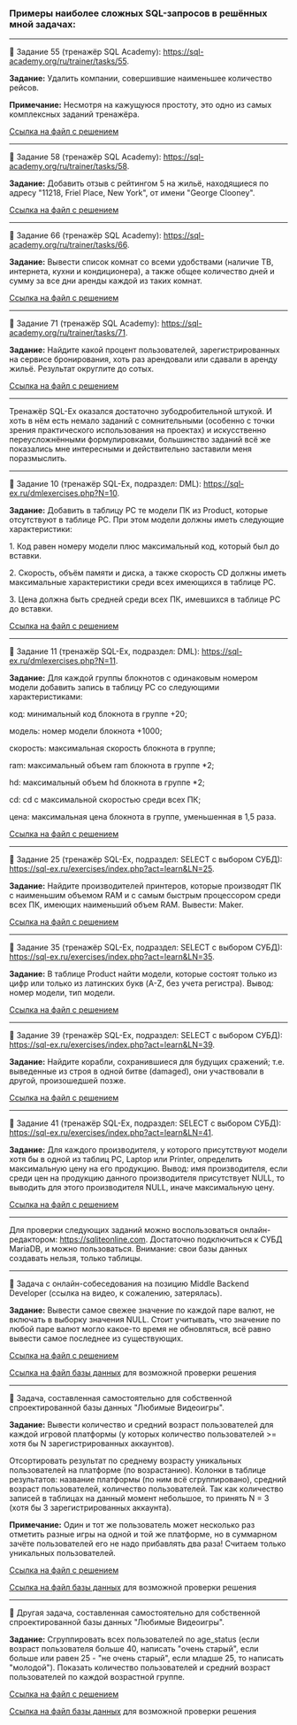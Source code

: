 ### Примеры наиболее сложных SQL-запросов в решённых мной задачах:

------------------------------------------------------------

📜 Задание 55 (тренажёр SQL Academy): https://sql-academy.org/ru/trainer/tasks/55.

**Задание:** Удалить компании, совершившие наименьшее количество рейсов.

**Примечание:** Несмотря на кажущуюся простоту, это одно из самых комплексных заданий тренажёра.

[Ссылка на файл с решением](https://github.com/sudomango/MariaDB-SQL-Exercises/blob/main/sql_academy_online/Task%20Solution%20%2355%20(MySQL).sql)

------------------------------------------------------------

📜 Задание 58 (тренажёр SQL Academy): https://sql-academy.org/ru/trainer/tasks/58.

**Задание:** Добавить отзыв с рейтингом 5 на жильё, находящиеся по адресу "11218, Friel Place, New York", от имени "George Clooney".

[Ссылка на файл с решением](https://github.com/sudomango/MariaDB-SQL-Exercises/blob/main/sql_academy_online/Task%20Solution%20%2358%20(MySQL).sql)

------------------------------------------------------------

📜 Задание 66 (тренажёр SQL Academy): https://sql-academy.org/ru/trainer/tasks/66.

**Задание:** Вывести список комнат со всеми удобствами (наличие ТВ, интернета, кухни и кондиционера), а также общее количество дней и сумму за все дни аренды каждой из таких комнат.

[Ссылка на файл с решением](https://github.com/sudomango/MariaDB-SQL-Exercises/blob/main/sql_academy_online/Task%20Solution%20%2366%20(MySQL).sql)

------------------------------------------------------------

📜 Задание 71 (тренажёр SQL Academy): https://sql-academy.org/ru/trainer/tasks/71.

**Задание:** Найдите какой процент пользователей, зарегистрированных на сервисе бронирования, хоть раз арендовали или сдавали в аренду жильё. Результат округлите до сотых.

[Ссылка на файл с решением](https://github.com/sudomango/MariaDB-SQL-Exercises/blob/main/sql_academy_online/Task%20Solution%20%2371%20(MySQL).sql)

------------------------------------------------------------

Тренажёр SQL-Ex оказался достаточно зубодробительной штукой. И хоть в нём есть немало заданий с сомнительными (особенно с точки зрения практического использования на проектах) и искусственно переусложнёнными формулировками, большинство заданий всё же показались мне интересными и действительно заставили меня поразмыслить.

------------------------------------------------------------

📜 Задание 10 (тренажёр SQL-Ex, подраздел: DML): https://sql-ex.ru/dmlexercises.php?N=10.

**Задание:** Добавить в таблицу PC те модели ПК из Product, которые отсутствуют в таблице PC. При этом модели должны иметь следующие характеристики:

1\. Код равен номеру модели плюс максимальный код, который был до вставки.

2\. Скорость, объём памяти и диска, а также скорость CD должны иметь максимальные характеристики среди всех имеющихся в таблице PC.

3\. Цена должна быть средней среди всех ПК, имевшихся в таблице PC до вставки.

[Ссылка на файл с решением](https://github.com/sudomango/MariaDB-SQL-Exercises/blob/main/sql_ex_online/Task%20Solution%20%2310%20(DML).sql)

------------------------------------------------------------

📜 Задание 11 (тренажёр SQL-Ex, подраздел: DML): https://sql-ex.ru/dmlexercises.php?N=11.

**Задание:** Для каждой группы блокнотов с одинаковым номером модели добавить запись в таблицу PC со следующими характеристиками:

код: минимальный код блокнота в группе +20;

модель: номер модели блокнота +1000;

скорость: максимальная скорость блокнота в группе;

ram: максимальный объем ram блокнота в группе *2;

hd: максимальный объем hd блокнота в группе *2;

cd: cd c максимальной скоростью среди всех ПК;

цена: максимальная цена блокнота в группе, уменьшенная в 1,5 раза.

[Ссылка на файл с решением](https://github.com/sudomango/MariaDB-SQL-Exercises/blob/main/sql_ex_online/Task%20Solution%20%2311%20(DML).sql)

------------------------------------------------------------

📜 Задание 25 (тренажёр SQL-Ex, подраздел: SELECT с выбором СУБД): https://sql-ex.ru/exercises/index.php?act=learn&LN=25.

**Задание:** Найдите производителей принтеров, которые производят ПК с наименьшим объемом RAM и с самым быстрым процессором среди всех ПК, имеющих наименьший объем RAM. Вывести: Maker.

[Ссылка на файл с решением](https://github.com/sudomango/MariaDB-SQL-Exercises/blob/main/sql_ex_online/Task%20Solution%20%2325%20(SELECT).sql)

------------------------------------------------------------

📜 Задание 35 (тренажёр SQL-Ex, подраздел: SELECT с выбором СУБД): https://sql-ex.ru/exercises/index.php?act=learn&LN=35.

**Задание:** В таблице Product найти модели, которые состоят только из цифр или только из латинских букв (A-Z, без учета регистра). Вывод: номер модели, тип модели.

[Ссылка на файл с решением](https://github.com/sudomango/MariaDB-SQL-Exercises/blob/main/sql_ex_online/Task%20Solution%20%2335%20(SELECT).sql)

------------------------------------------------------------

📜 Задание 39 (тренажёр SQL-Ex, подраздел: SELECT с выбором СУБД): https://sql-ex.ru/exercises/index.php?act=learn&LN=39.

**Задание:** Найдите корабли, сохранившиеся для будущих сражений; т.е. выведенные из строя в одной битве (damaged), они участвовали в другой, произошедшей позже.

[Ссылка на файл с решением](https://github.com/sudomango/MariaDB-SQL-Exercises/blob/main/sql_ex_online/Task%20Solution%20%2339%20(SELECT).sql)

------------------------------------------------------------

📜 Задание 41 (тренажёр SQL-Ex, подраздел: SELECT с выбором СУБД): https://sql-ex.ru/exercises/index.php?act=learn&LN=41.

**Задание:** Для каждого производителя, у которого присутствуют модели хотя бы в одной из таблиц PC, Laptop или Printer, определить максимальную цену на его продукцию. Вывод: имя производителя, если среди цен на продукцию данного производителя присутствует NULL, то выводить для этого производителя NULL, иначе максимальную цену.

[Ссылка на файл с решением](https://github.com/sudomango/MariaDB-SQL-Exercises/blob/main/sql_ex_online/Task%20Solution%20%2341%20(SELECT).sql)

------------------------------------------------------------

Для проверки следующих заданий можно воспользоваться онлайн-редактором: https://sqliteonline.com. Достаточно подключиться к СУБД MariaDB, и можно пользоваться. Внимание: свои базы данных создавать нельзя, только таблицы.

------------------------------------------------------------

📜 Задача с онлайн-собеседования на позицию Middle Backend Developer (ссылка на видео, к сожалению, затерялась).

**Задание:** Вывести самое свежее значение по каждой паре валют, не включать в выборку значения NULL. Стоит учитывать, что значение по любой паре валют могло какое-то время не обновляться, всё равно вывести самое последнее из существующих.

[Ссылка на файл с решением](https://github.com/sudomango/MariaDB-SQL-Exercises/blob/main/currency_pairs_task_backend/Task%20Solution%20(MariaDB).sql)

[Ссылка на файл базы данных](https://github.com/sudomango/MariaDB-SQL-Exercises/blob/main/currency_pairs_task_backend/Schema%20%26%20Data.sql) для возможной проверки решения

------------------------------------------------------------

📜 Задача, составленная самостоятельно для собственной спроектированной базы данных "Любимые Видеоигры".

**Задание:** Вывести количество и средний возраст пользователей для каждой игровой платформы (у которых количество пользователей >= хотя бы N зарегистрированных аккаунтов).

Отсортировать результат по среднему возрасту уникальных пользователей на платформе (по возрастанию). Колонки в таблице результатов: название платформы (по ним всё сгруппировано), средний возраст пользователей, количество пользователей. Так как количество записей в таблицах на данный момент небольшое, то принять N = 3 (хотя бы 3 зарегистрированных аккаунта).

**Примечание:** Один и тот же пользователь может несколько раз отметить разные игры на одной и той же платформе, но в суммарном зачёте пользователей его не надо прибавлять два раза! Считаем только уникальных пользователей.

[Ссылка на файл с решением](https://github.com/sudomango/MariaDB-SQL-Exercises/blob/main/favorite_videogames_sql/Task%20Solution%20%2313%20(MariaDB).sql)

[Ссылка на файл базы данных](https://github.com/sudomango/MariaDB-SQL-Exercises/blob/main/favorite_videogames_sql/Schema%20%26%20Data%20(MariaDB%20Dump).sql) для возможной проверки решения

------------------------------------------------------------

📜 Другая задача, составленная самостоятельно для собственной спроектированной базы данных "Любимые Видеоигры".

**Задание:** Сгруппировать всех пользователей по age_status (если возраст пользователя больше 40, написать "очень старый", если больше или равен 25 - "не очень старый", если младше 25, то написать "молодой"). Показать количество пользователей и средний возраст пользователей по каждой возрастной группе.

[Ссылка на файл с решением](https://github.com/sudomango/MariaDB-SQL-Exercises/blob/main/favorite_videogames_sql/Task%20Solution%20%2315%20(MariaDB).sql)

[Ссылка на файл базы данных](https://github.com/sudomango/MariaDB-SQL-Exercises/blob/main/favorite_videogames_sql/Schema%20%26%20Data%20(MariaDB%20Dump).sql) для возможной проверки решения
